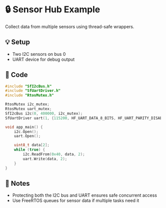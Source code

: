 # 🔒 Sensor Hub Example

Collect data from multiple sensors using thread-safe wrappers.

## 💡 Setup
- Two I2C sensors on bus 0
- UART device for debug output

## 🚀 Code
```cpp
#include "SfI2cBus.h"
#include "SfUartDriver.h"
#include "RtosMutex.h"

RtosMutex i2c_mutex;
RtosMutex uart_mutex;
SfI2cBus i2c(0, 400000, i2c_mutex);
SfUartDriver uart(1, {115200, HF_UART_DATA_8_BITS, HF_UART_PARITY_DISABLE, HF_UART_STOP_BITS_1, HF_UART_HW_FLOWCTRL_DISABLE}, HF_GPIO_NUM_1, HF_GPIO_NUM_3, uart_mutex);

void app_main() {
    i2c.Open();
    uart.Open();

    uint8_t data[2];
    while (true) {
        i2c.ReadFrom(0x40, data, 2);
        uart.Write(data, 2);
    }
}
```

## 📝 Notes
- Protecting both the I2C bus and UART ensures safe concurrent access
- Use FreeRTOS queues for sensor data if multiple tasks need it
